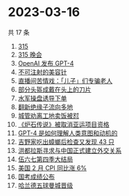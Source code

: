 # 2023-03-16

共 17 条

<!-- BEGIN -->
<!-- 最后更新时间 Thu Mar 16 2023 17:08:06 GMT+0800 (China Standard Time) -->

1. [315](https://www.zhihu.com/search?q=315)
1. [315 晚会](https://www.zhihu.com/search?q=315%20%E6%99%9A%E4%BC%9A)
1. [OpenAI 发布 GPT-4](https://www.zhihu.com/search?q=OpenAI%20%E5%8F%91%E5%B8%83%20GPT-4)
1. [不可注射的美容针](https://www.zhihu.com/search?q=%E4%B8%8D%E5%8F%AF%E6%B3%A8%E5%B0%84%E7%9A%84%E7%BE%8E%E5%AE%B9%E9%92%88)
1. [直播间苦情戏：「儿子」们专骗老人](https://www.zhihu.com/search?q=%E7%9B%B4%E6%92%AD%E9%97%B4%E8%8B%A6%E6%83%85%E6%88%8F%EF%BC%9A%E3%80%8C%E5%84%BF%E5%AD%90%E3%80%8D%E4%BB%AC%E4%B8%93%E9%AA%97%E8%80%81%E4%BA%BA)
1. [部分头盔成戴在头上的刀片](https://www.zhihu.com/search?q=%E9%83%A8%E5%88%86%E5%A4%B4%E7%9B%94%E6%88%90%E6%88%B4%E5%9C%A8%E5%A4%B4%E4%B8%8A%E7%9A%84%E5%88%80%E7%89%87)
1. [水军操盘诱导下单](https://www.zhihu.com/search?q=%E6%B0%B4%E5%86%9B%E6%93%8D%E7%9B%98%E8%AF%B1%E5%AF%BC%E4%B8%8B%E5%8D%95)
1. [翻新绝缘子流向多地](https://www.zhihu.com/search?q=%E7%BF%BB%E6%96%B0%E7%BB%9D%E7%BC%98%E5%AD%90%E6%B5%81%E5%90%91%E5%A4%9A%E5%9C%B0)
1. [城管劝离工地卖饭被怼](https://www.zhihu.com/search?q=%E5%9F%8E%E7%AE%A1%E5%8A%9D%E7%A6%BB%E5%B7%A5%E5%9C%B0%E5%8D%96%E9%A5%AD%E8%A2%AB%E6%80%BC)
1. [《炉石传说》被取消亚运项目资格](https://www.zhihu.com/search?q=%E3%80%8A%E7%82%89%E7%9F%B3%E4%BC%A0%E8%AF%B4%E3%80%8B%E8%A2%AB%E5%8F%96%E6%B6%88%E4%BA%9A%E8%BF%90%E9%A1%B9%E7%9B%AE%E8%B5%84%E6%A0%BC)
1. [GPT-4 是如何理解人类意图和动机的](https://www.zhihu.com/search?q=GPT-4%20%E6%98%AF%E5%A6%82%E4%BD%95%E7%90%86%E8%A7%A3%E4%BA%BA%E7%B1%BB%E6%84%8F%E5%9B%BE%E5%92%8C%E5%8A%A8%E6%9C%BA%E7%9A%84)
1. [吉野家吃出蟑螂后检查又发现 43 只](https://www.zhihu.com/search?q=%E5%90%89%E9%87%8E%E5%AE%B6%E5%90%83%E5%87%BA%E8%9F%91%E8%9E%82%E5%90%8E%E6%A3%80%E6%9F%A5%E5%8F%88%E5%8F%91%E7%8E%B0%2043%20%E5%8F%AA)
1. [洪都拉斯寻求与中国正式建立外交关系](https://www.zhihu.com/search?q=%E6%B4%AA%E9%83%BD%E6%8B%89%E6%96%AF%E5%AF%BB%E6%B1%82%E4%B8%8E%E4%B8%AD%E5%9B%BD%E6%AD%A3%E5%BC%8F%E5%BB%BA%E7%AB%8B%E5%A4%96%E4%BA%A4%E5%85%B3%E7%B3%BB)
1. [伍六七第四季大结局](https://www.zhihu.com/search?q=%E4%BC%8D%E5%85%AD%E4%B8%83%E7%AC%AC%E5%9B%9B%E5%AD%A3%E5%A4%A7%E7%BB%93%E5%B1%80)
1. [美国 2 月 CPI 同比涨 6%](https://www.zhihu.com/search?q=%E7%BE%8E%E5%9B%BD%202%20%E6%9C%88%20CPI%20%E5%90%8C%E6%AF%94%E6%B6%A8%206%25%20)
1. [国考成绩公布](https://www.zhihu.com/search?q=%E5%9B%BD%E8%80%83%E6%88%90%E7%BB%A9%E5%85%AC%E5%B8%83)
1. [哈兰德五球曼城晋级](https://www.zhihu.com/search?q=%E5%93%88%E5%85%B0%E5%BE%B7%E4%BA%94%E7%90%83%E6%9B%BC%E5%9F%8E%E6%99%8B%E7%BA%A7)

<!-- END -->
